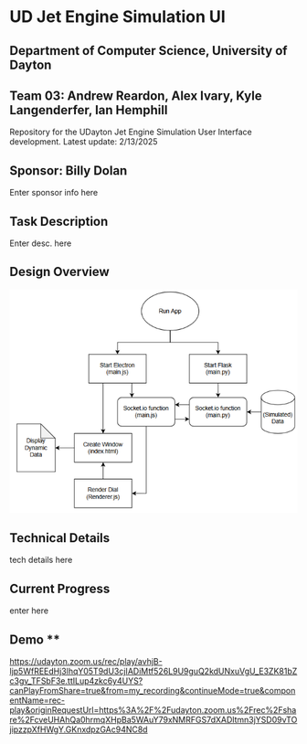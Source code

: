 # UD Jet Engine Simulation UI #
## Department of Computer Science, University of Dayton
## Team 03: Andrew Reardon, Alex Ivary, Kyle Langenderfer, Ian Hemphill ##

Repository for the UDayton Jet Engine Simulation User Interface development. 
Latest update: 2/13/2025

## Sponsor: Billy Dolan ##

Enter sponsor info here

## Task Description ##

Enter desc. here

## Design Overview ##

![](image.png)

## Technical Details ##

tech details here

## Current Progress ##

enter here

## Demo **

https://udayton.zoom.us/rec/play/avhjB-ljp5WfREEdHj3lhqY05T9dU3cjIADiMtf526L9U9guQ2kdUNxuVgU_E3ZK81bZc3gv_TFSbF3e.ttILup4zkc6y4UYS?canPlayFromShare=true&from=my_recording&continueMode=true&componentName=rec-play&originRequestUrl=https%3A%2F%2Fudayton.zoom.us%2Frec%2Fshare%2FcveUHAhQa0hrmqXHpBa5WAuY79xNMRFGS7dXADltmn3jYSD09vTOjipzzpXfHWgY.GKnxdpzGAc94NC8d
